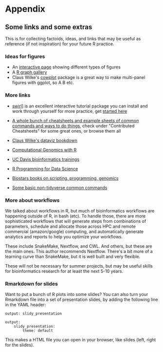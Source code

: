 # Appendix 

## Some links and some extras

This is for collecting factoids, ideas, and links that may be useful 
as reference (if not inspiration) for your future R practice.

### Ideas for figures

- An [interactive page](https://ft-interactive.github.io/visual-vocabulary/)
    showing different types of figures
- A [R graph gallery](https://www.r-graph-gallery.com/)
- Claus Wilke's [cowplot](https://cran.r-project.org/web/packages/cowplot/vignettes/introduction.html) 
    package is a great way to make multi-panel figures with ggplot, so A B etc.

### More links

- [swirl](https://swirlstats.com/)]
    is an excellent interactive tutorial package you can install and work 
    through yourself for more practice, 
    get [started here](https://swirlstats.com/students.html)

- [A whole bunch of cheatsheets and example sheets of common commands and ways to do things](https://www.rstudio.com/resources/cheatsheets/#contributed-cheatsheets), 
    check under "Contributed Cheatsheets" for some great ones, or browse them all

- [Claus Wilke's dataviz bookdown](https://clauswilke.com/dataviz/)
- [Computational Genomics with R](https://compgenomr.github.io/book/)
- [UC Davis bioinformatics trainings](https://ucdavis-bioinformatics-training.github.io/)
- [R Programming for Data Science](https://bookdown.org/rdpeng/rprogdatascience/)
- [Biostars books on scripting, programming, genomics](https://www.biostars.org/p/225812/)
- [Some basic non-tidyverse common commands](https://www.maths.usyd.edu.au/u/jchan/Rcommands.pdf)

### More about workflows

We talked about workflows in R, but much of bioinformatics workflows are
happening outside of R, in bash (etc).
To handle those, there are more sophisticated workflows that will 
generate steps from combinations of parameters, schedule and allocate those
across HPC and remote commercial (amazon/google) computing, and automatically
generate analytics and reports to help you optimize your workflows.

These include SnakeMake, Nextflow, and CWL. And others, but these are the
main ones.
This author recommends Nextflow. There's a bit more of a learning curve than
SnakeMake, but it is well built and very flexible. 

These will not be necessary for summer projects, but may be useful skills
for bioinformatics research for at least the next 5-10 years.


### Rmarkdown for slides

Want to put a bunch of R plots into some slides?
You can also turn your Rmarkdown file into a set of presentation slides,
by adding the following line in the YAML header:

    output: slidy_presentation

    output: 
        slidy_presentation:
            theme: default
            
This makes a HTML file you can open in your browser, like slides (left, right
for the slides).
